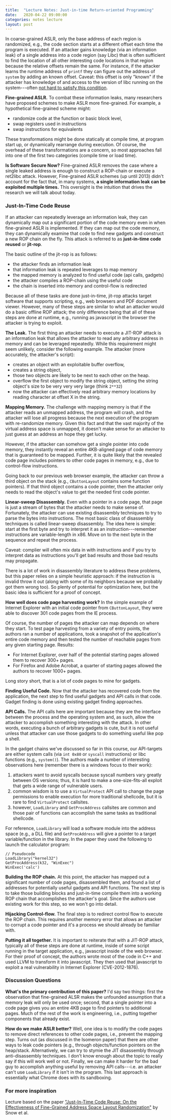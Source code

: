 ```yaml
---
title:  "Lecture Notes: Just-in-time Return-oriented Programming"
date:   2020-04-22 09:00:00
categories: notes lecture
layout: post
---
```



In coarse-grained ASLR, only the base address of each region is randomized,
e.g., the code section starts at a different offset each time the program is
executed. If an attacker gains knowledge (via an information leak) of a single
address into a code region (say Libc) that is often sufficient to find the
location of all other interesting code locations in that region because the
relative offsets remain the same.  For instance, if the attacker learns the
runtime address of `printf` they can figure out the address of `system` by
adding an known offset. Caveat: this offset is only "known" if the attacker has
knowledge of and access to the version of libc running on the system---often
[not hard to satisfy this condition](https://libc.blukat.me/). 


**Fine-grained ASLR.** To combat these information leaks, many researchers have
proposed schemes to make ASLR more fine-grained. For example, a hypothetical
fine-grained scheme might:
 - randomize code at the function or basic block level,
 - swap registers used in instructions
 - swap instructions for equivalents

These transformations might be done statically at compile time, at program
start up, or dynamically rearrange during execution. Of course, the overhead of
these transformations are a concern, so most approaches fall into one of the
first two categories (compile time or load time).

**Is Software Secure Now?** Fine-grained ASLR removes the case where a single
leaked address is enough to construct a ROP-chain or execute a ret2libc attack.
However, Fine-grained ASLR schemes (up until 2013) didn't account for the fact
that, in many systems, **a single information leak can be exploited multiple
times.** This oversight is the intuition that drives the research we will talk
about today.

### Just-In-Time Code Reuse 

If an attacker can repeatedly leverage an information leak, they can
dynamically map out a significant portion of the code memory even in when
fine-grained ASLR is implemented. If they can map out the code memory, they can
dynamically examine that code to find new gadgets and construct a new ROP chain
on the fly. This attack is referred to as **just-in-time code reused** or
**jit-rop**.

The basic outline of the jit-rop is as follows:
 - the attacker finds an information leak
 - that information leak is repeated leverages to map memory
 - the mapped memory is analyzed to find useful code (api calls, gadgets)
 - the attacker compiles a ROP-chain using the useful code
 - the chain is inserted into memory and control-flow is redirected

Because all of these tasks are done just-in-time,  jit-rop attacks target
software that supports scripting, e.g., web browsers and PDF document viewer.
However, many of these steps are similar to what an attacker would do a basic
offline ROP attack; the only difference being that all of these steps are done
at runtime, e.g., running as javascript in the browser the attacker is trying
to exploit. 

**The Leak.** The first thing an attacker needs to execute a JIT-ROP attack is
an information leak that allows the attacker to read any arbitrary address in
memory and can be leveraged repeatedly. While this requirement might seem
unlikely, consider the following example. The attacker (more accurately, the
attacker's script):
 - creates an object with an exploitable buffer overflow,     
 - creates a string object,
 - those two objects are likely to be next to each other on the heap.
 - overflow the first object to modify the string object, setting the string
   object's size to be very very very large (think `2**32`)
 - now the attacker can effectively read arbitrary memory locations by reading
   character at offset X in the string. 

**Mapping Memory.** The challenge with mapping memory is that if the attacker
reads an unmapped address, the program will crash, and the attacker will lose
all progress because the next execution of the program with re-randomize
memory. Given this fact and that the vast majority of the virtual address space
is unmapped, it doesn't make sense for an attacker to just guess at an address
an hope they get lucky. 

However, if the attacker can somehow get a single pointer into code memory,
they instantly reveal an entire 4KB-aligned page of code memory that is
guaranteed to be mapped. Further, it is quite likely that the revealed code
page includes pointers to other code pages in memory, e.g., due to control-flow
instructions.

Going back to our previous web browser example, the attacker can throw a third
object on the stack (e.g., `CButtonLayout` contains some function pointers). If
that third object contains a code pointer, then the attacker  only needs to
read the object's value to get the needed first code pointer.  

**Linear-sweep Disassembly.** Even with a pointer in a code page, that page is
just a stream of bytes that the attacker needs to make sense of. Fortunately,
the attacker can use existing disassembly techniques to try to parse the bytes
into instructions. The most basic class of disassembly techniques is called
linear-sweep disassembly. The idea here is simple: start at the first byte and
try to interpret it as an instruction---remember instructions are
variable-length in x86. Move on to the next byte in the sequence and repeat the
process.

Caveat: complier will often mix data in with instructions and if you try to
interpret data as instructions you'll get bad results and those bad results
may propagate.  

There is a lot of work in disassembly literature to address these problems, but
this paper relies on a simple heuristic approach: if the instruction is invalid
throw it out (along with some of its neighbors because we probably got them
wrong too). So plenty of potential for optimization here, but the basic idea is
sufficient for a proof of concept.  

**How well does code page harvesting work?** In the simple example of Internet
Explorer with an initial code pointer from `CButtonLayout`, they were able to
discover 301 code pages from the IE process. 

Of course, the number of pages the attacker can map depends on where they
start. To test page harvesting from a variety of entry points, the authors ran
a number of applications, took a snapshot of the application's entire code
memory and then tested the number of reachable pages from any given starting
page. Results:
 - For Internet Explorer, over half of the potential starting pages allowed
   them to recover 300+ pages.
 - For Firefox and Adobe Acrobat, a quarter of starting pages allowed the
   authors to recover 1000+ pages.

Long story short, that is a lot of code pages to mine for gadgets. 

**Finding Useful Code.** Now that the attacker has recovered code from the
application, the next step to find useful gadgets and API calls in that code.  
Gadget finding is done using existing gadget finding approaches.

**API Calls.** The API calls here are important because they are the interface
between the process and the operating system and, as such, allow the attacker
to accomplish something interesting with the attack. In other words, executing
a bunch of arbitrary gadgets is cute, but it is not useful unless that attacker
can use those gadgets to do something useful like pop a shell.

In the gadget chains we've discussed so far in this course, our API-targets
are either system calls (via `int 0x80` or `syscall` instructions) or libc
functions (e.g., `system()`). The authors made a number of interesting
observations here (remember there is a windows focus to their work):
 1. attackers want to avoid syscalls because syscall numbers vary greatly
    between OS versions; thus, it is hard to make a one-size-fits-all exploit
that gets a wide range of vulnerable users.  
 2. common wisdom  is to use a `VirtualProtect` API call to change the page
    permissions to enable execution for more traditional shellcode, but it is
rare to find `VirtualProtect` callsites.  
 3. however, `LoadLibrary` and `GetProcAddress` callsites are common and those
    pair of functions can accomplish the same tasks as traditional shellcode. 

For reference, `LoadLibrary` will load a software module into the address space
(e.g., a DLL file) and `GetProcAddress` will give a pointer to a target
variable/function in the library. In the paper they used the following to
launch the calculator program:

```
// Pseudocode
LoadLibrary("kernel32")
GetProcAddress(k32, "WinExec") 
WinExec('calc')
```


**Building the ROP chain.** At this point, the attacker has mapped out a
significant number of code pages, disassembled them, and found a list of
addresses for potentially useful gadgets and API functions. The next step is to
take those building blocks and just-in-time compile them into a working ROP
chain that accomplishes the attacker's goal. Since the authors use existing
work for this step, so we won't go into detail.

**Hijacking Control-flow.** The final step is to redirect control flow to
execute the ROP chain. This requires another memory error that allows an
attacker to corrupt a code pointer and it's a process we should already be
familiar with. 

**Putting it all together.** It is important to reiterate that with a JIT-ROP
attack, typically all of these steps are done at runtime, inside of some script
running in the target application, e.g., javascript inside of the web browser. 
For their proof of concept, the authors wrote most of the code in C++ and used
LLVM to transform it into javascript. They then used that javascript to exploit
a real vulnerability in Internet Explorer (CVE-2012-1876).

### Discussion Questions

**What's the primary contribution of this paper?** I'd say two things: first
the observation that fine-grained ALSR makes the unfounded assumption that a
memory leak will only be used once; second, that a single pointer into a code
page gives you an entire 4KB page to find pointers to additional pages. Much of
the rest of the work is engineering, i.e., putting together components that
already exist. 

**How do we make ASLR better?** Well, one idea is to modify the code pages to
remove direct references to other code pages, i.e., prevent the mapping step.
Turns out (as discussed in the Isomeron paper) that there are other ways to
leak code pointers (e.g., through objects/function pointers on the heap/stack.
Alternatively, we can try to stymie the JIT disassembly through
anti-disassembly techniques. I don't know enough about the topic to really say
if this will work well or not. Finally, we can make it harder for the bad guy
to accomplish anything useful by removing API calls---i.e. an attacker can't
use `LoadLibrary` if it isn't in the program. This last approach is essentially
what Chrome does with its sandboxing.  


### For more inspiration

Lecture based on the paper ["Just-In-Time Code Reuse: On the Effectiveness of
Fine-Grained Address Space Layout
Randomization"](http://citeseerx.ist.psu.edu/viewdoc/download?doi=10.1.1.392.6023&rep=rep1&type=pdf)
by Snow et al.
